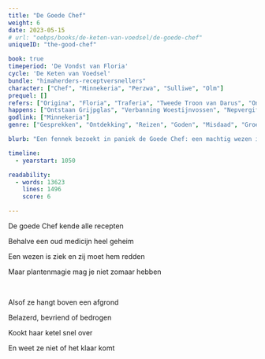 ```yaml
---
title: "De Goede Chef"
weight: 6
date: 2023-05-15
# url: "oebps/books/de-keten-van-voedsel/de-goede-chef"
uniqueID: "the-good-chef"

book: true
timeperiod: 'De Vondst van Floria'
cycle: 'De Keten van Voedsel'
bundle: "himaherders-receptversnellers"
character: ["Chef", "Minnekeria", "Perzwa", "Sulliwe", "Olm"]
prequel: []
refers: ["Origina", "Floria", "Traferia", "Tweede Troon van Darus", "Onmogelijke Muur van Darus", "Bultbaracht", "Tegenspoedtulp", "Dinolief", "Zeezot", "Boek der Betekenis", "Amor", "Liefdesmuur", "Primas", "Slangensoep", "Frambozenbos", "Fruitgaard", "Heldehaven", "Groene Pad", "Matenhaven", "Madaska", "Saurzee", "Mond van Din", "Gifgordel", "Paraat", "Soliduri", "Schola", "Karma", "Giganten", "Explosie Gifbom", "Esprante", "Vijftig Boomtorens van Luiland", "Noordelijke IJsplaten", "Dauwdoris", "Equator"]
happens: ["Ontstaan Grijpglas", "Verbanning Woestijnvossen", "Nepvergiftiging van Sulliwe"]
godlink: ["Minnekeria"]
genre: ["Gesprekken", "Ontdekking", "Reizen", "Goden", "Misdaad", "Groeien", "Biologie"]

blurb: "Een fennek bezoekt in paniek de Goede Chef: een machtig wezen is dodelijk ziek en zij moet het medicijn maken. Maar deze vreemde ingrediënten kan je alleen krijgen door uitdagingen te overwinnen."

timeline:
  - yearstart: 1050

readability:
  - words: 13623
    lines: 1496
    score: 6

---
```


De goede Chef kende alle recepten

Behalve een oud medicijn heel geheim

Een wezen is ziek en zij moet hem redden

Maar plantenmagie mag je niet zomaar hebben

&nbsp;

Alsof ze hangt boven een afgrond

Belazerd, bevriend of bedrogen

Kookt haar ketel snel over

En weet ze niet of het klaar komt